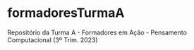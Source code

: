 # formadoresTurmaA
Repositório da Turma A - Formadores em Ação - Pensamento Computacional (3º Trim. 2023)
